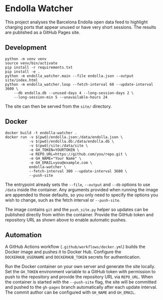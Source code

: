# Endolla Watcher

This project analyses the Barcelona Endolla open data feed to highlight charging
ports that appear unused or have very short sessions. The results are published
as a GitHub Pages site.

## Development

```
python -m venv venv
source venv/bin/activate
pip install -r requirements.txt
pip install -e .
python -m endolla_watcher.main --file endolla.json --output site/index.html
python -m endolla_watcher.loop --fetch-interval 60 --update-interval 3600 \
    --db endolla.db --unused-days 4 --long-session-days 2 \
    --long-session-min 5 --unavailable-hours 24
```

The site can then be served from the `site/` directory.

## Docker

```
docker build -t endolla-watcher .
docker run -v $(pwd)/endolla.json:/data/endolla.json \
           -v $(pwd)/endolla.db:/data/endolla.db \
           -v $(pwd)/site:/data/site \
           -e GH_TOKEN=YOURTOKEN \
           -e REPO_URL=https://github.com/you/repo.git \
           -e GH_NAME="Your Name" \
           -e GH_EMAIL=you@example.com \
           endolla-watcher \
           --fetch-interval 300 --update-interval 3600 \
           --push-site
```

The entrypoint already sets the `--file`, `--output` and `--db` options to use
`/data` inside the container. Any arguments provided when running the image are
appended to those defaults, so you only need to specify the options you wish to
change, such as the fetch interval or `--push-site`.

The image contains `git` and the `push_site.py` helper so updates can be
published directly from within the container. Provide the GitHub token and
repository URL as shown above to enable automatic pushes.

## Automation

A GitHub Actions workflow (`.github/workflows/docker.yml`) builds the Docker
image and pushes it to Docker Hub. Configure the `DOCKERHUB_USERNAME` and
`DOCKERHUB_TOKEN` secrets for authentication.

Run the Docker container on your own server and generate the site locally.
Set the `GH_TOKEN` environment variable to a GitHub token with permission to
push to the repository and provide the repository URL via `REPO_URL`. When the
container is started with the `--push-site` flag, the site will be committed and
pushed to the `gh-pages` branch automatically after each update interval.
The commit author can be configured with `GH_NAME` and `GH_EMAIL`.
